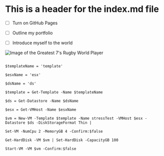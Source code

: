 # This is a header for the index.md file


- [ ] Turn on GitHub Pages
- [ ] Outline my portfolio
- [ ] Introduce myself to the world






![Image of the Greatest 7's Rugby World Player](https://c8.alamy.com/comp/HXMYMW/waisale-serevi-fiji-ru-manchester-england-07-august-2002-HXMYMW.jpg)




```

$templateName = 'template'

$esxName = 'esx'

$dsName = 'ds'

$template = Get-Template -Name $templateName

$ds = Get-Datastore -Name $dsName

$esx = Get-VMHost -Name $esxName

$vm = New-VM -Template $template -Name stressTest -VMHost $esx -Datastore $ds -DiskStorageFormat Thin |

Set-VM -NumCpu 2 -MemoryGB 4 -Confirm:$false

Get-HardDisk -VM $vm | Set-HardDisk -CapacityGB 100

Start-VM -VM $vm -Confirm:$false

```






